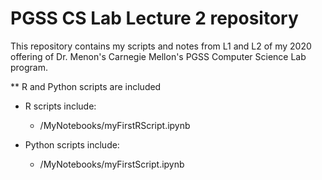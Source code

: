 # PGSS CS Lab Lecture 2 repository 
This repository contains my scripts and notes from L1 and L2 of my 2020 offering of Dr. Menon's Carnegie Mellon's PGSS Computer Science Lab program. 

** R and Python scripts are included
- R scripts include:
  * /MyNotebooks/myFirstRScript.ipynb

- Python scripts include:
  * /MyNotebooks/myFirstScript.ipynb
